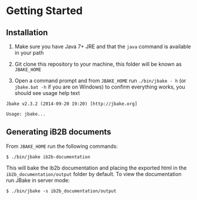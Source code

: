 # Getting Started

## Installation

1. Make sure you have Java 7+ JRE and that the `java` command is available in your path

2. Git clone this repository to your machine, this folder will be known as `JBAKE_HOME`

3. Open a command prompt and from `JBAKE_HOME` run `./bin/jbake - h` (or `jbake.bat -h` if you are on Windows) to confirm everything works, you should see usage help text

```
Jbake v2.3.2 (2014-09-20 19:20) [http://jbake.org]

Usage: jbake...
```

## Generating iB2B documents

From `JBAKE_HOME` run the following commands:

```
$ ./bin/jbake ib2b-documentation
```

This will bake the ib2b documentation and placing the exported html in the `ib2b_documentation/output` folder by default. To view the documentation run JBake in server mode:

```
$ ./bin/jbake -s ib2b_documentation/output
```
